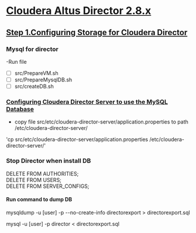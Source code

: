 # [Cloudera Altus Director 2.8.x](https://www.cloudera.com/documentation/director/2-8-x/topics/director_get_started.html#xd_583c10bfdbd326ba-590cb1d1-149e9ca9886--6f69)

## [Step 1.Configuring Storage for Cloudera Director](https://www.cloudera.com/documentation/director/2-8-x/topics/director_storage.html)

### Mysql for director
-Run file 
 - [ ] src/PrepareVM.sh
 - [ ] src/PrepareMysqlDB.sh
 - [ ] src/createDB.sh

### [Configuring Cloudera Director Server to use the MySQL Database](https://www.cloudera.com/documentation/director/2-8-x/topics/director_use_ext_db_for_director_data.html#config_director_to_use_mysql)

- copy file src/etc/cloudera-director-server/application.properties to path /etc/cloudera-director-server/

'cp src/etc/cloudera-director-server/application.properties /etc/cloudera-director-server/'

### Stop Director when install DB

DELETE FROM AUTHORITIES;<br>
DELETE FROM USERS;<br>
DELETE FROM SERVER_CONFIGS;<br>

#### Run command to dump DB

mysqldump -u [user] -p --no-create-info directorexport > directorexport.sql

mysql -u [user] -p director < directorexport.sql
